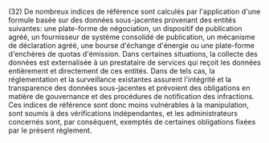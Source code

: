 (32) De nombreux indices de référence sont calculés par l'application d'une formule basée sur des données sous-jacentes provenant des entités suivantes: une plate-forme de négociation, un dispositif de publication agréé, un fournisseur de système consolidé de publication, un mécanisme de déclaration agréé, une bourse d'échange d'énergie ou une plate-forme d'enchères de quotas d'émission. Dans certaines situations, la collecte des données est externalisée à un prestataire de services qui reçoit les données entièrement et directement de ces entités. Dans de tels cas, la réglementation et la surveillance existantes assurent l'intégrité et la transparence des données sous-jacentes et prévoient des obligations en matière de gouvernance et des procédures de notification des infractions. Ces indices de référence sont donc moins vulnérables à la manipulation, sont soumis à des vérifications indépendantes, et les administrateurs concernés sont, par conséquent, exemptés de certaines obligations fixées par le présent règlement.